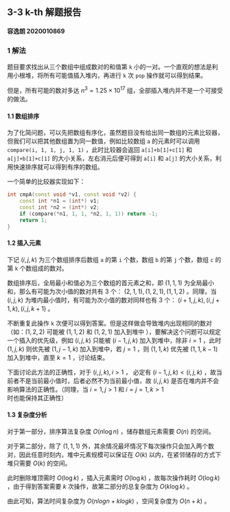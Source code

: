 ## 3-3 k-th  解题报告 ##

#### 容逸朗 2020010869 ####

### 1  解法 ###

题目要求找出从三个数组中组成数对的和值第 `k` 小的一对。一个直观的想法是利用小根堆，将所有可能值插入堆内，再进行 `k` 次 `pop` 操作就可以得到结果。

但是，所有可能的数对多达 $n^3=1.25 \times 10^{17}$ 组，全部插入堆内并不是一个可接受的做法。

#### 1.1 数组排序

为了化简问题，可以先把数组有序化，虽然题目没有给出同一数组的元素比较器，但我们可以把其他数组置为同一数值，例如比较数组 `a` 的元素时可以调用 `compare(i, 1, 1, j, 1, 1)` ，此时比较器会返回 `a[i]+b[1]+c[1]` 和  `a[j]+b[1]+c[1]` 的大小关系，左右消元后便可得到 `a[i]` 和 `a[j]` 的大小关系，利用快速排序就可以得到有序的数组。

一个简单的比较器实现如下：

```c++
int cmpA(const void *v1, const void *v2) {
    const int *n1 = (int*) v1;
    const int *n2 = (int*) v2;
    if (compare(*n1, 1, 1, *n2, 1, 1)) return -1;
    return 1;
}
```

#### 1.2 插入元素

下记 $(i,j,k)$ 为三个数组排序后数组 `a` 的第 `i` 个数，数组 `b` 的第 `j` 个数，数组 `c` 的第 `k` 个数组成的数对。

数组排序后，全局最小和值必为三个数组的首元素之和，即 $(1,1,1)$ 为全局最小和，那么有可能为次小值的数对共有 3 个： $(2,1,1),(1,2,1),(1,1,2)$ 。同理，当 $(i,j,k)$  为堆内最小值时，有可能为次小值的数对同样也有 3 个： $(i+1,j,k),(i,j+1,k),(i,j,k+1)$ 。

不断重复此操作 `k` 次便可以得到答案。但是这样做会导致堆内出现相同的数对（如：$(1,2,2)$ 可能被 $(1,1,2)$ 和 $(1,2,1)$ 加入到堆中 ），要解决这个问题可以规定一个插入的优先级，例如 $(i,j,k)$ 只能被 $(i-1,j,k)$ 加入到堆中，除非 $i=1$ ，此时 $(1,j,k)$ 则优先被 $(1,j-1,k)$  加入到堆中，若 $j=1$ ，则 $(1,1,k)$ 优先被 $(1,1,k-1)$ 加入到堆中，直至 $k=1$ ，讨论结束。

下面讨论此方法的正确性，对于 $(i,j,k),i>1$ ， 必定有 $(i-1,j,k)<(i,j,k)$ ，故当前者不是当前最小值时，后者必然不为当前最小值，故 $(i,j,k)$ 是否在堆内并不会影响算法的正确性。（同理，当 $i=1,j>1$ 和 $i=j=1,k>1$ 时也能保持其正确性）

#### 1.3 复杂度分析

对于第一部分，排序算法复杂度 $O(n\log n)$ ，储存数组元素需要 $O(n)$ 的空间。

对于第二部分，除了 $(1,1,1)$ 外，其余情况最坏情况下每次操作只会加入两个数对，因此任意时刻内，堆中元素规模可以保证在 $O(k)$ 以内，在紧邻储存的方式下堆只需要 $O(k)$ 的空间。

此时删除堆顶需时 $O(\log k)$ ，插入元素需时 $O(\log k)$ ，故每次操作耗时 $O(\log k)$ ，由于得到答案需要 $k$ 次操作，故第二部分的总复杂度为 $O(k\log k)$ 。

由此可知，算法时间复杂度为 $O(nlogn+klogk)$ ，空间复杂度为 $O(n+k)$ 。



